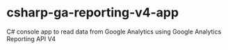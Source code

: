 # csharp-ga-reporting-v4-app
C# console app to read data from Google Analytics using Google Analytics Reporting API V4
